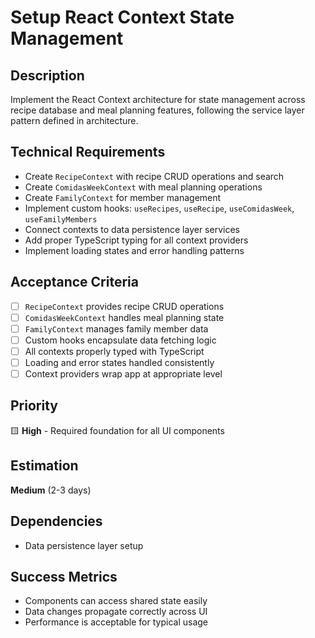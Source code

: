 # Setup React Context State Management

## Description  
Implement the React Context architecture for state management across recipe database and meal planning features, following the service layer pattern defined in architecture.

## Technical Requirements
- Create `RecipeContext` with recipe CRUD operations and search
- Create `ComidasWeekContext` with meal planning operations
- Create `FamilyContext` for member management
- Implement custom hooks: `useRecipes`, `useRecipe`, `useComidasWeek`, `useFamilyMembers`
- Connect contexts to data persistence layer services
- Add proper TypeScript typing for all context providers
- Implement loading states and error handling patterns

## Acceptance Criteria
- [ ] `RecipeContext` provides recipe CRUD operations
- [ ] `ComidasWeekContext` handles meal planning state
- [ ] `FamilyContext` manages family member data
- [ ] Custom hooks encapsulate data fetching logic
- [ ] All contexts properly typed with TypeScript
- [ ] Loading and error states handled consistently
- [ ] Context providers wrap app at appropriate level

## Priority
🟨 **High** - Required foundation for all UI components

## Estimation
**Medium** (2-3 days)

## Dependencies
- Data persistence layer setup

## Success Metrics
- Components can access shared state easily
- Data changes propagate correctly across UI
- Performance is acceptable for typical usage
